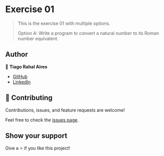 # Exercise 01

> This is the exercise 01 with multiple options.
>
> Option A: Write a program to convert a natural number to its Roman number equivalent.

## Author

👤 **Tiago Rahal Aires**

- [GitHub](https://github.com/tiagorahal)
- [LinkedIn](https://www.linkedin.com/in/tiagorahal/)

## 🤝 Contributing

Contributions, issues, and feature requests are welcome!

Feel free to check the [issues page](https://github.com/tiagorahal/exercise-01/issues).

## Show your support

Give a ⭐️ if you like this project!
